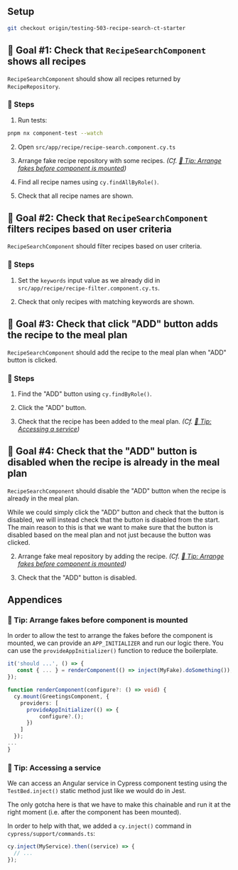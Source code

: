 ## Setup

```sh
git checkout origin/testing-503-recipe-search-ct-starter
```

## 🎯 Goal #1: Check that `RecipeSearchComponent` shows all recipes

`RecipeSearchComponent` should show all recipes returned by `RecipeRepository`.

### 📝 Steps

1. Run tests:

```sh
pnpm nx component-test --watch
```

2. Open `src/app/recipe/recipe-search.component.cy.ts`

3. Arrange fake recipe repository with some recipes. _(Cf. [🎁 Tip: Arrange fakes before component is mounted](#-tip-arrange-fakes-before-component-is-mounted))_

4. Find all recipe names using `cy.findAllByRole()`.

5. Check that all recipe names are shown.

## 🎯 Goal #2: Check that `RecipeSearchComponent` filters recipes based on user criteria

`RecipeSearchComponent` should filter recipes based on user criteria.

### 📝 Steps

1. Set the `keywords` input value as we already did in `src/app/recipe/recipe-filter.component.cy.ts`.

2. Check that only recipes with matching keywords are shown.

## 🎯 Goal #3: Check that click "ADD" button adds the recipe to the meal plan

`RecipeSearchComponent` should add the recipe to the meal plan when "ADD" button is clicked.

### 📝 Steps

1. Find the "ADD" button using `cy.findByRole()`.

2. Click the "ADD" button.

3. Check that the recipe has been added to the meal plan. _(Cf. [🎁 Tip: Accessing a service](#-tip--accessing-a-service))_

## 🎯 Goal #4: Check that the "ADD" button is disabled when the recipe is already in the meal plan

`RecipeSearchComponent` should disable the "ADD" button when the recipe is already in the meal plan.

While we could simply click the "ADD" button and check that the button is disabled, we will instead check that the button is disabled from the start. The main reason to this is that we want to make sure that the button is disabled based on the meal plan and not just because the button was clicked.

2. Arrange fake meal repository by adding the recipe. _(Cf. [🎁 Tip: Arrange fakes before component is mounted](#-tip-arrange-fakes-before-component-is-mounted))_

3. Check that the "ADD" button is disabled.

## Appendices

### 🎁 Tip: Arrange fakes before component is mounted

In order to allow the test to arrange the fakes before the component is mounted, we can provide an `APP_INITIALIZER` and run our logic there.
You can use the `provideAppInitializer()` function to reduce the boilerplate.

```ts
it('should ...', () => {
   const { ... } = renderComponent(() => inject(MyFake).doSomething());
});

function renderComponent(configure?: () => void) {
  cy.mount(GreetingsComponent, {
    providers: [
      provideAppInitializer(() => {
          configure?.();
      })
    ]
  });
...
}
```

### 🎁 Tip: Accessing a service

We can access an Angular service in Cypress component testing using the `TestBed.inject()` static method just like we would do in Jest.

The only gotcha here is that we have to make this chainable and run it at the right moment (i.e. after the component has been mounted).

In order to help with that, we added a `cy.inject()` command in `cypress/support/commands.ts`:

```ts
cy.inject(MyService).then((service) => {
  // ...
});
```
